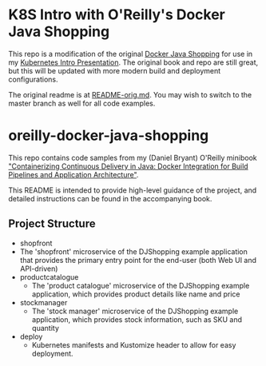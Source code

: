 # K8S Intro with O'Reilly's Docker Java Shopping

This repo is a modification of the original [Docker Java Shopping](https://github.com/danielbryantuk/oreilly-docker-java-shopping) for use in my [Kubernetes Intro Presentation](https://github.com/ssmiller25/k8s-intro).  The original book and
repo are still great, but this will be updated with more modern build and deployment configurations.

The original readme is at [README-orig.md](README-orig.md).  You may wish to switch to the master branch as well for all code examples.

# oreilly-docker-java-shopping
This repo contains code samples from my (Daniel Bryant) O'Reilly minibook ["Containerizing Continuous Delivery in Java: Docker Integration for Build Pipelines and Application Architecture"](https://www.nginx.com/resources/library/containerizing-continuous-delivery-java/).

This README is intended to provide high-level guidance of the project, and detailed instructions can be found in the accompanying book.

## Project Structure

* shopfront
 * The 'shopfront' microservice of the DJShopping example application that provides the primary entry point for the end-user (both Web UI and API-driven)
* productcatalogue
  * The 'product catalogue' microservice of the DJShopping example application, which provides product details like name and price
* stockmanager
  * The 'stock manager' microservice of the DJShopping example application, which provides stock information, such as SKU and quantity
* deploy
  * Kubernetes manifests and Kustomize header to allow for easy deployment.
